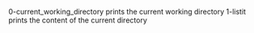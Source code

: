 0-current_working_directory prints the current working directory
1-listit prints the content of the current directory
